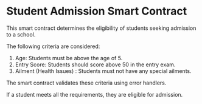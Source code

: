 # Student Admission Smart Contract

This smart contract determines the eligibility of students seeking admission to a school. 

The following criteria are considered:

1. Age: Students must be above the age of 5. 
2. Entry Score: Students should score above 50 in the entry exam.
3. Ailment (Health Issues) : Students must not have any special ailments.

The smart contract validates these criteria using error handlers.

If a student meets all the requirements, they are eligible for admission.
